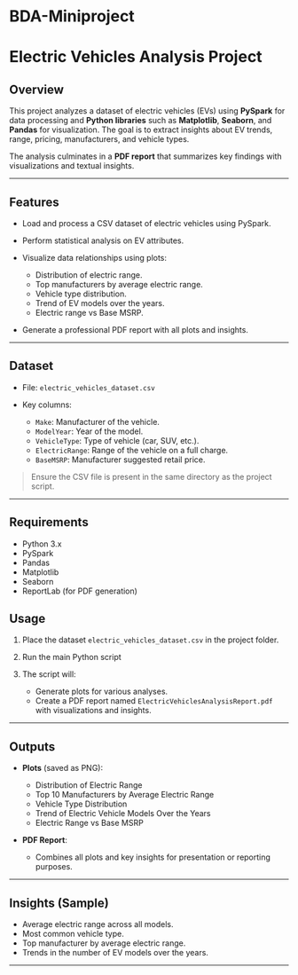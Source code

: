 # BDA-Miniproject


# Electric Vehicles Analysis Project

## Overview

This project analyzes a dataset of electric vehicles (EVs) using **PySpark** for data processing and **Python libraries** such as **Matplotlib**, **Seaborn**, and **Pandas** for visualization. The goal is to extract insights about EV trends, range, pricing, manufacturers, and vehicle types.

The analysis culminates in a **PDF report** that summarizes key findings with visualizations and textual insights.

---

## Features

* Load and process a CSV dataset of electric vehicles using PySpark.
* Perform statistical analysis on EV attributes.
* Visualize data relationships using plots:

  * Distribution of electric range.
  * Top manufacturers by average electric range.
  * Vehicle type distribution.
  * Trend of EV models over the years.
  * Electric range vs Base MSRP.
* Generate a professional PDF report with all plots and insights.

---

## Dataset

* File: `electric_vehicles_dataset.csv`
* Key columns:

  * `Make`: Manufacturer of the vehicle.
  * `ModelYear`: Year of the model.
  * `VehicleType`: Type of vehicle (car, SUV, etc.).
  * `ElectricRange`: Range of the vehicle on a full charge.
  * `BaseMSRP`: Manufacturer suggested retail price.

> Ensure the CSV file is present in the same directory as the project script.

---

## Requirements

* Python 3.x
* PySpark
* Pandas
* Matplotlib
* Seaborn
* ReportLab (for PDF generation)

## Usage

1. Place the dataset `electric_vehicles_dataset.csv` in the project folder.
2. Run the main Python script

3. The script will:

   * Generate plots for various analyses.
   * Create a PDF report named `ElectricVehiclesAnalysisReport.pdf` with visualizations and insights.

---

## Outputs

* **Plots** (saved as PNG):

  * Distribution of Electric Range
  * Top 10 Manufacturers by Average Electric Range
  * Vehicle Type Distribution
  * Trend of Electric Vehicle Models Over the Years
  * Electric Range vs Base MSRP
* **PDF Report**:

  * Combines all plots and key insights for presentation or reporting purposes.

---

## Insights (Sample)

* Average electric range across all models.
* Most common vehicle type.
* Top manufacturer by average electric range.
* Trends in the number of EV models over the years.

---



